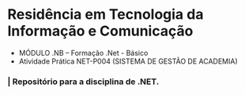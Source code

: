 # Residência em Tecnologia da Informação e Comunicação

- MÓDULO .NB – Formação .Net - Básico
- Atividade Prática NET-P004 (SISTEMA DE GESTÃO DE ACADEMIA)


### | Repositório para a disciplina de .NET. 


